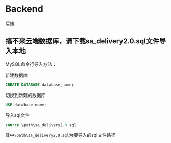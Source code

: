 # Backend
后端
## 搞不来云端数据库，请下载sa_delivery2.0.sql文件导入本地
MySQL命令行导入方法：

新建数据库
```sql
CREATE DATABASE database_name;
```
切换到新建的数据库
```sql
USE database_name;
```
导入sql文件
```sql
source \path\sa_delivery2.0.sql
```
其中`\path\sa_delivery2.0.sql`为要导入的sql文件路径
